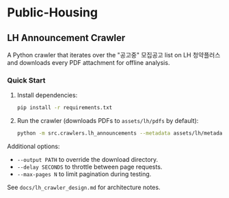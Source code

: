 # Public-Housing

## LH Announcement Crawler

A Python crawler that iterates over the "공고중" 모집공고 list on LH 청약플러스 and downloads every PDF attachment for offline analysis.

### Quick Start
1. Install dependencies:
   ```bash
   pip install -r requirements.txt
   ```
2. Run the crawler (downloads PDFs to `assets/lh/pdfs` by default):
   ```bash
   python -m src.crawlers.lh_announcements --metadata assets/lh/metadata.json
   ```

Additional options:
- `--output PATH` to override the download directory.
- `--delay SECONDS` to throttle between page requests.
- `--max-pages N` to limit pagination during testing.

See `docs/lh_crawler_design.md` for architecture notes.
